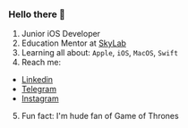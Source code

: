 
### Hello there 👋

1. Junior iOS Developer
2. Education Mentor at [SkyLab](https://www.linkedin.com/school/skylab-school/)<br>
3. Learning all about: `Apple`, `iOS`, `MacOS`, `Swift`<br>
4. Reach me:
- [Linkedin](https://www.linkedin.com/in/artem-bilyi-8b9854249/)<br>  
- [Telegram](https://t.me/bilyyartem)<br>  
- [Instagram](https://www.instagram.com/bilyyartem/)<br>  
5. Fun fact: I'm hude fan of Game of Thrones<br>
<!--
![](https://media.giphy.com/media/zQOmyYc8TXzSBfrTFb/giphy.gif)
<-
